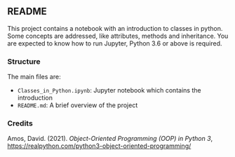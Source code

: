 ## README

This project contains a notebook with an introduction to classes in python. Some concepts are addressed, like attributes, methods and inheritance. You are expected to know how to run Jupyter, Python 3.6 or above is required.

### Structure

The main files are:
- `Classes_in_Python.ipynb`: Jupyter notebook which contains the introduction
- `README.md`: A brief overview of the project

### Credits

Amos, David. (2021). *Object-Oriented Programming (OOP) in Python 3*, https://realpython.com/python3-object-oriented-programming/